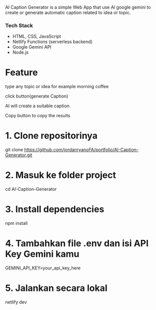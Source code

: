 AI Caption Generator is a simple Web App that use AI google gemini to create or generate automatic caption related to idea or topic.

### Tech Stack
- HTML, CSS, JavaScript
- Netlify Functions (serverless backend)
- Google Gemini API
- Node.js

# Feature
type any topic or idea for example morning coffee

click button(generate Caption)

AI will create a suitable caption

Copy button to copy the results

# 1. Clone repositorinya
git clone https://github.com/jordanryanoFA/portfolio/AI-Caption-Generator.git

# 2. Masuk ke folder project
cd AI-Caption-Generator

# 3. Install dependencies
npm install

# 4. Tambahkan file .env dan isi API Key Gemini kamu
GEMINI_API_KEY=your_api_key_here

# 5. Jalankan secara lokal
netlify dev
